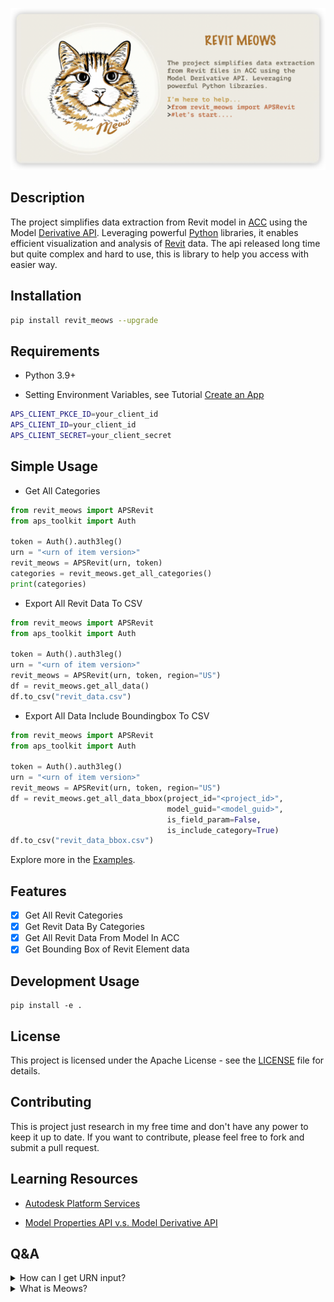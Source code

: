 ![](./docs/background.png)

## Description

The project simplifies data extraction from Revit model in [ACC](https://construction.autodesk.com/) using the
Model [Derivative API](https://aps.autodesk.com/en/docs/model-derivative/v2). Leveraging
powerful [Python](https://www.python.org/) libraries, it enables efficient visualization and analysis
of [Revit](https://www.autodesk.com/sg/products/revit/overview) data. The api released long time but quite complex and
hard to use, this is library to help you access with easier way.

## Installation

```bash
pip install revit_meows --upgrade
```

## Requirements

- Python 3.9+

- Setting Environment Variables, see
  Tutorial [Create an App](https://aps.autodesk.com/en/docs/oauth/v2/tutorials/create-app/)

```bash
APS_CLIENT_PKCE_ID=your_client_id
APS_CLIENT_ID=your_client_id
APS_CLIENT_SECRET=your_client_secret
```

## Simple Usage

- Get All Categories

```python
from revit_meows import APSRevit
from aps_toolkit import Auth

token = Auth().auth3leg()
urn = "<urn of item version>"
revit_meows = APSRevit(urn, token)
categories = revit_meows.get_all_categories()
print(categories)
```

- Export All Revit Data To CSV

```python
from revit_meows import APSRevit
from aps_toolkit import Auth

token = Auth().auth3leg()
urn = "<urn of item version>"
revit_meows = APSRevit(urn, token, region="US")
df = revit_meows.get_all_data()
df.to_csv("revit_data.csv")
```

- Export All Data Include Boundingbox To CSV

```python
from revit_meows import APSRevit
from aps_toolkit import Auth

token = Auth().auth3leg()
urn = "<urn of item version>"
revit_meows = APSRevit(urn, token, region="US")
df = revit_meows.get_all_data_bbox(project_id="<project_id>", 
                                   model_guid="<model_guid>", 
                                   is_field_param=False,
                                   is_include_category=True)
df.to_csv("revit_data_bbox.csv")
```

Explore more in the [Examples](./docs/example.ipynb).

## Features

- [x] Get All Revit Categories
- [x] Get Revit Data By Categories
- [x] Get All Revit Data From Model In ACC
- [x] Get Bounding Box of Revit Element data

## Development Usage

```
pip install -e .
```

## License

This project is licensed under the Apache License - see the [LICENSE](./License.md) file for details.

## Contributing

This is project just research in my free time and don't have any power to keep it up to date. If you want to contribute,
please feel free to fork and submit a pull request.

## Learning Resources

- [Autodesk Platform Services](https://github.com/autodesk-platform-services)

- [Model Properties API v.s. Model Derivative API](https://aps.autodesk.com/blog/model-properties-api-vs-model-derivative-api)

## Q&A

<details><summary>How can I get URN input?</summary>

1. You can use `aps-toolkit` library to get URN of the item latest version.

```python
from aps_toolkit import *

token = Auth().auth2leg()
bim360 = BIM360(token)
urn = bim360.get_latest_derivative_urn("<project_id>", "<folder_id>")
```

2. You can batch report urn to dataframe from BIM360 class in `aps-toolkit` library.

```python
from aps_toolkit import BIM360
from aps_toolkit import Auth

token = Auth().auth3leg()
bim360 = BIM360(token)
df = bim360.batch_report_items("<project_id>", "<folder_id>", ['.rvt'], is_sub_folder=False)
```

</details>

<details><summary>What is Meows?</summary>
Oh, my girlfriend told me the cat is so cute, Meows is the sound of the cat. So, I named it.
</details>

